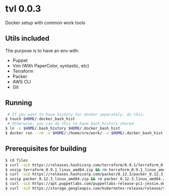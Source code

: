 # tvl 0.0.3
Docker setup with common work tools

## Utils included
The purpose is to have an env with:
- Puppet
- Vim (With PaperColor, syntastic, etc)
- Terraform
- Packer
- AWS CLI
- Git

## Running
```bash
 # If you want to have history for docker separately, do this:
$ touch $HOME/.docker_bash_hist
 # Otherwise, you can do this to have bash_history shared
$ ln -s $HOME/.bash_history $HOME/.docker_bash_hist
$ docker run --rm -v $HOME/:/home/sre/work/ -v $HOME/.docker_bash_hist:/home/sre/.bash_history -e LOCAL_USER_ID=`id -u $USER` -e TERM=xterm-256color -it tvl:0.0.3 /bin/bash
```

## Prerequisites for building
```bash
$ cd files
$ curl -sLO https://releases.hashicorp.com/terraform/0.9.1/terraform_0.9.1_linux_amd64.zip
$ unzip terraform_0.9.1_linux_amd64.zip && rm terraform_0.9.1_linux_amd64.zip
$ curl -sLO https://releases.hashicorp.com/packer/0.12.3/packer_0.12.3_linux_amd64.zip
$ unzip packer_0.12.3_linux_amd64.zip && rm packer_0.12.3_linux_amd64.zip
$ curl -sLO https://apt.puppetlabs.com/puppetlabs-release-pc1-jessie.deb
$ curl -sLO https://storage.googleapis.com/kubernetes-release/release/$(curl -s https://storage.googleapis.com/kubernetes-release/release/stable.txt)/bin/linux/amd64/kubectl
```
